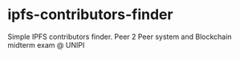 # ipfs-contributors-finder
Simple IPFS contributors finder. Peer 2 Peer system and Blockchain midterm exam @ UNIPI 
